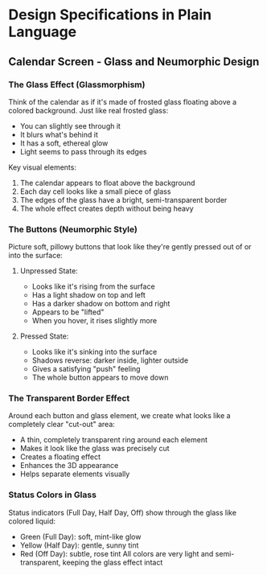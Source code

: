 # Design Specifications in Plain Language

## Calendar Screen - Glass and Neumorphic Design

### The Glass Effect (Glassmorphism)
Think of the calendar as if it's made of frosted glass floating above a colored background. Just like real frosted glass:
- You can slightly see through it
- It blurs what's behind it
- It has a soft, ethereal glow
- Light seems to pass through its edges

Key visual elements:
1. The calendar appears to float above the background
2. Each day cell looks like a small piece of glass
3. The edges of the glass have a bright, semi-transparent border
4. The whole effect creates depth without being heavy

### The Buttons (Neumorphic Style)
Picture soft, pillowy buttons that look like they're gently pressed out of or into the surface:

1. Unpressed State:
   - Looks like it's rising from the surface
   - Has a light shadow on top and left
   - Has a darker shadow on bottom and right
   - Appears to be "lifted"
   - When you hover, it rises slightly more

2. Pressed State:
   - Looks like it's sinking into the surface
   - Shadows reverse: darker inside, lighter outside
   - Gives a satisfying "push" feeling
   - The whole button appears to move down

### The Transparent Border Effect
Around each button and glass element, we create what looks like a completely clear "cut-out" area:
- A thin, completely transparent ring around each element
- Makes it look like the glass was precisely cut
- Creates a floating effect
- Enhances the 3D appearance
- Helps separate elements visually

### Status Colors in Glass
Status indicators (Full Day, Half Day, Off) show through the glass like colored liquid:
- Green (Full Day): soft, mint-like glow
- Yellow (Half Day): gentle, sunny tint
- Red (Off Day): subtle, rose tint
All colors are very light and semi-transparent, keeping the glass effect intact
